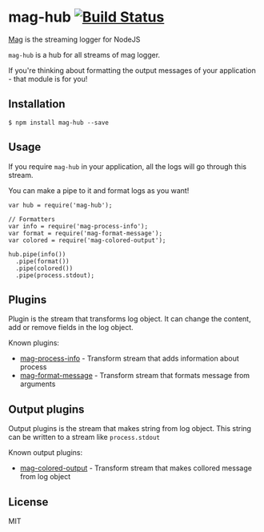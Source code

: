 # mag-hub [![Build Status](https://travis-ci.org/mahnunchik/mag-hub.svg)](https://travis-ci.org/mahnunchik/mag-hub)

[Mag](https://github.com/mahnunchik/mag) is the streaming logger for NodeJS

`mag-hub` is a hub for all streams of mag logger.

If you're thinking about formatting the output messages of your application - that module is for you!

## Installation

```
$ npm install mag-hub --save
```

## Usage

If you require `mag-hub` in your application, all the logs will go through this stream.

You can make a pipe to it and format logs as you want!

```
var hub = require('mag-hub');

// Formatters
var info = require('mag-process-info');
var format = require('mag-format-message');
var colored = require('mag-colored-output');

hub.pipe(info())
  .pipe(format())
  .pipe(colored())
  .pipe(process.stdout);
```

## Plugins

Plugin is the stream that transforms log object. It can change the content, add or remove fields in the log object.

Known plugins:

* [mag-process-info](https://github.com/mahnunchik/mag-process-info) - Transform stream that adds information about process
* [mag-format-message](https://github.com/mahnunchik/mag-format-message) - Transform stream that formats message from arguments

## Output plugins

Output plugins is the stream that makes string from log object. This string can be written to a stream like `process.stdout`

Known output plugins:

* [mag-colored-output](https://github.com/mahnunchik/mag-colored-output) - Transform stream that makes collored message from log object

## License

MIT
